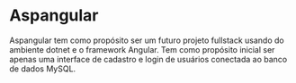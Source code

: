 # Aspangular
Aspangular tem como propósito ser um futuro projeto fullstack usando do ambiente dotnet e o framework Angular. Tem como propósito inicial ser apenas uma interface de cadastro e login de usuários conectada ao banco de dados MySQL.
